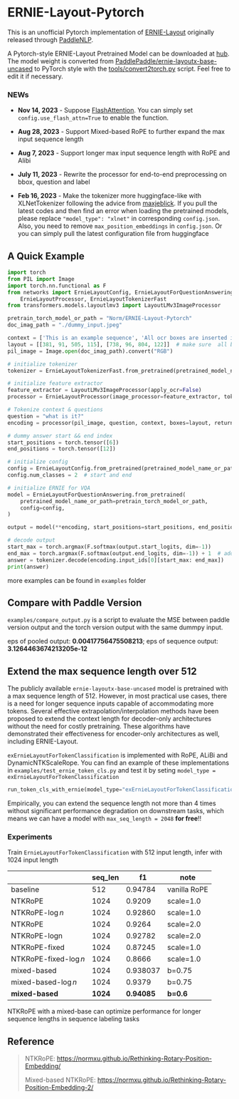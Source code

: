 # ERNIE-Layout-Pytorch

This is an unofficial Pytorch implementation of [ERNIE-Layout](http://arxiv.org/abs/2210.06155) originally released through [PaddleNLP](https://github.com/PaddlePaddle/PaddleNLP).


A Pytorch-style ERNIE-Layout Pretrained Model can be downloaded at [hub](https://huggingface.co/Norm/ERNIE-Layout-Pytorch). The model weight is converted from [PaddlePaddle/ernie-layoutx-base-uncased](https://huggingface.co/PaddlePaddle/ernie-layoutx-base-uncased) to PyTorch style with the [tools/convert2torch.py](https://github.com/NormXU/ERNIE-Layout-Pytorch/blob/main/tools/convert2torch.py) script. Feel free to edit it if necessary.


### NEWs
- **Nov 14, 2023** - Suppose [FlashAttention](https://pytorch.org/docs/stable/generated/torch.nn.functional.scaled_dot_product_attention.html). You can simply set `config.use_flash_attn=True` to enable the function.
- **Aug 28, 2023** - Support Mixed-based RoPE to further expand the max input sequence length

- **Aug 7, 2023** - Support longer max input sequence length with RoPE and Alibi

- **July 11, 2023** - Rewrite the processor for end-to-end preprocessing on bbox, question and label 

- **Feb 16, 2023** - Make the tokenizer more huggingface-like with XLNetTokenizer following the advice from [maxjeblick](https://github.com/NormXU/ERNIE-Layout-Pytorch/issues/5). If you pull the latest codes and then find an error when loading the pretrained models, please replace ``"model_type": "xlnet"`` in corresponding ``config.json``. Also, you need to remove ``max_position_embeddings`` in ``config.json``. Or you can simply pull the latest configuration file from huggingface

## A Quick Example
```python
import torch
from PIL import Image
import torch.nn.functional as F
from networks import ErnieLayoutConfig, ErnieLayoutForQuestionAnswering, \
    ErnieLayoutProcessor, ErnieLayoutTokenizerFast
from transformers.models.layoutlmv3 import LayoutLMv3ImageProcessor

pretrain_torch_model_or_path = "Norm/ERNIE-Layout-Pytorch"
doc_imag_path = "./dummy_input.jpeg"

context = ['This is an example sequence', 'All ocr boxes are inserted into this list']
layout = [[381, 91, 505, 115], [738, 96, 804, 122]]  # make sure  all boxes are normalized between 0 - 1000
pil_image = Image.open(doc_imag_path).convert("RGB")

# initialize tokenizer
tokenizer = ErnieLayoutTokenizerFast.from_pretrained(pretrained_model_name_or_path=pretrain_torch_model_or_path)

# initialize feature extractor
feature_extractor = LayoutLMv3ImageProcessor(apply_ocr=False)
processor = ErnieLayoutProcessor(image_processor=feature_extractor, tokenizer=tokenizer)

# Tokenize context & questions
question = "what is it?"
encoding = processor(pil_image, question, context, boxes=layout, return_tensors="pt")

# dummy answer start && end index
start_positions = torch.tensor([6])
end_positions = torch.tensor([12])

# initialize config
config = ErnieLayoutConfig.from_pretrained(pretrained_model_name_or_path=pretrain_torch_model_or_path)
config.num_classes = 2  # start and end

# initialize ERNIE for VQA
model = ErnieLayoutForQuestionAnswering.from_pretrained(
    pretrained_model_name_or_path=pretrain_torch_model_or_path,
    config=config,
)

output = model(**encoding, start_positions=start_positions, end_positions=end_positions)

# decode output
start_max = torch.argmax(F.softmax(output.start_logits, dim=-1))
end_max = torch.argmax(F.softmax(output.end_logits, dim=-1)) + 1  # add one ##because of python list indexing
answer = tokenizer.decode(encoding.input_ids[0][start_max: end_max])
print(answer)

```
more examples can be found in ``examples`` folder

## Compare with Paddle Version
``examples/compare_output.py`` is a script to evaluate the MSE between paddle version output and the torch version output with the same dummpy input.

eps of pooled output: **0.00417756475508213**; eps of sequence output: **3.1264463674213205e-12**

## Extend the max sequence length over 512
The publicly available ``ernie-layoutx-base-uncased`` model is pretrained with a max sequence length of $512$. However, in most practical use cases, there is a need for longer sequence inputs capable of accommodating more tokens. Several effective extrapolation/interpolation methods have been proposed to extend the context length for decoder-only architectures without the need for costly pretraining. These algorithms have demonstrated their effectiveness for encoder-only architectures as well, including ERNIE-Layout.

``exErnieLayoutForTokenClassification`` is implemented with RoPE, ALiBi and DynamicNTKScaleRope.
You can find an example of these implementations in `examples/test_ernie_token_cls.py`
and test it by seting ``model_type = exErnieLayoutForTokenClassification``

```python
run_token_cls_with_ernie(model_type="exErnieLayoutForTokenClassification")
```
Empirically, you can extend the sequence length not more than 4 times without significant performance degradation on downstream tasks, which means we can have a model with `max_seq_length = 2048` **for free**!! 

### Experiments
Train ``ErnieLayoutForTokenClassification`` with $512$ input length, infer with $1024$ input length

|                      | seq_len  | f1          | note         |
|----------------------|----------|-------------|--------------|
| baseline             | 512      | 0.94784     | vanilla RoPE |
| NTKRoPE              | 1024     | 0.9209      | scale=1.0    |
| NTKRoPE-$\log n$     | 1024     | 0.92860     | scale=1.0    |
| NTKRoPE              | 1024     | 0.9264      | scale=2.0    |
| NTKRoPE-logn         | 1024     | 0.92782     | scale=2.0    |
| NTKRoPE-fixed        | 1024     | 0.87245     | scale=1.0    |
| NTKRoPE-fixed-$\log n$ | 1024     | 0.8666      | scale=1.0    |
| mixed-based          | 1024     | 0.938037    | b=0.75       |
| mixed-based-$\log n$ | 1024     | 0.9379      | b=0.75       |
| **mixed-based**      | **1024** | **0.94085** | **b=0.6**    |

NTKRoPE with a mixed-base can optimize performance for longer sequence lengths in sequence labeling tasks

## Reference
> NTKRoPE: https://normxu.github.io/Rethinking-Rotary-Position-Embedding/
> 
> Mixed-based NTKRoPE: https://normxu.github.io/Rethinking-Rotary-Position-Embedding-2/
